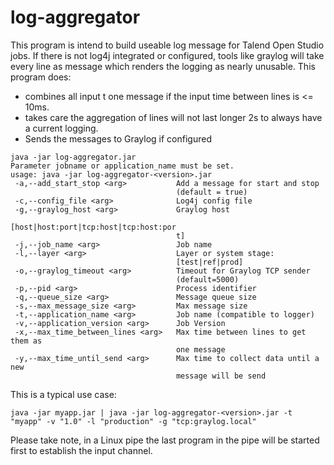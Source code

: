 # log-aggregator
This program is intend to build useable log message for Talend Open Studio jobs.
If there is not log4j integrated or configured, tools like graylog will take every line as message which renders the logging as nearly unusable.
This program does:
* combines all input t one message if the input time between lines is <= 10ms.
* takes care the aggregation of lines will not last longer 2s to always have a current logging.
* Sends the messages to Graylog if configured

```
java -jar log-aggregator.jar
Parameter jobname or application_name must be set.
usage: java -jar log-aggregator-<version>.jar
 -a,--add_start_stop <arg>           Add a message for start and stop
                                     (default = true)
 -c,--config_file <arg>              Log4j config file
 -g,--graylog_host <arg>             Graylog host
                                     [host|host:port|tcp:host|tcp:host:por
                                     t]
 -j,--job_name <arg>                 Job name
 -l,--layer <arg>                    Layer or system stage:
                                     [test|ref|prod]
 -o,--graylog_timeout <arg>          Timeout for Graylog TCP sender
                                     (default=5000)
 -p,--pid <arg>                      Process identifier
 -q,--queue_size <arg>               Message queue size
 -s,--max_message_size <arg>         Max message size
 -t,--application_name <arg>         Job name (compatible to logger)
 -v,--application_version <arg>      Job Version
 -x,--max_time_between_lines <arg>   Max time between lines to get them as
                                     one message
 -y,--max_time_until_send <arg>      Max time to collect data until a new
                                     message will be send
```

This is a typical use case:
```
java -jar myapp.jar | java -jar log-aggregator-<version>.jar -t "myapp" -v "1.0" -l "production" -g "tcp:graylog.local"
```
Please take note, in a Linux pipe the last program in the pipe will be started first to establish the input channel.
